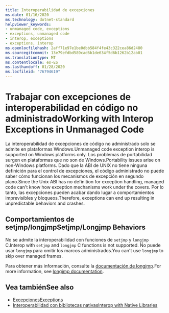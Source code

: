 ```yaml
---
title: Interoperabilidad de excepciones
ms.date: 01/16/2020
ms.technology: dotnet-standard
helpviewer_keywords:
- unmanaged code, exceptions
- exceptions, unmanaged code
- interop, exceptions
- exceptions, interop
ms.openlocfilehash: 2aff71e97e1be0dbb584f4fe43c322cea86d2480
ms.sourcegitcommit: 13e79efdbd589cad6b1de634f5d6b1262b12ab01
ms.translationtype: MT
ms.contentlocale: es-ES
ms.lasthandoff: 01/28/2020
ms.locfileid: "76794619"
---
```

# <a name="working-with-interop-exceptions-in-unmanaged-code"></a><span data-ttu-id="19597-102">Trabajar con excepciones de interoperabilidad en código no administrado</span><span class="sxs-lookup"><span data-stu-id="19597-102">Working with Interop Exceptions in Unmanaged Code</span></span>

<span data-ttu-id="19597-103">La interoperabilidad de excepciones de código no administrado solo se admite en plataformas Windows.</span><span class="sxs-lookup"><span data-stu-id="19597-103">Unmanaged code exception interop is supported on Windows platforms only.</span></span> <span data-ttu-id="19597-104">Los problemas de portabilidad surgen en plataformas que no son de Windows.</span><span class="sxs-lookup"><span data-stu-id="19597-104">Portability issues arise on non-Windows platforms.</span></span> <span data-ttu-id="19597-105">Dado que la ABI de UNIX no tiene ninguna definición para el control de excepciones, el código administrado no puede saber cómo funcionan los mecanismos de excepción en segundo plano.</span><span class="sxs-lookup"><span data-stu-id="19597-105">Since the Unix ABI has no definition for exception handling, managed code can't know how exception mechanisms work under the covers.</span></span> <span data-ttu-id="19597-106">Por lo tanto, las excepciones pueden acabar dando lugar a comportamientos imprevisibles y bloqueos.</span><span class="sxs-lookup"><span data-stu-id="19597-106">Therefore, exceptions can end up resulting in unpredictable behaviors and crashes.</span></span>

## <a name="setjmplongjmp-behaviors"></a><span data-ttu-id="19597-107">Comportamientos de setjmp/longjmp</span><span class="sxs-lookup"><span data-stu-id="19597-107">Setjmp/Longjmp Behaviors</span></span>

<span data-ttu-id="19597-108">No se admite la interoperabilidad con funciones de `setjmp` y `longjmp` C.</span><span class="sxs-lookup"><span data-stu-id="19597-108">Interop with `setjmp` and `longjmp` C functions is not supported.</span></span> <span data-ttu-id="19597-109">No puede usar `longjmp` para omitir los marcos administrados.</span><span class="sxs-lookup"><span data-stu-id="19597-109">You can't use `longjmp` to skip over managed frames.</span></span>

<span data-ttu-id="19597-110">Para obtener más información, consulte la [documentación de longjmp](https://docs.microsoft.com/cpp/c-runtime-library/reference/longjmp).</span><span class="sxs-lookup"><span data-stu-id="19597-110">For more information, see [longjmp documentation](https://docs.microsoft.com/cpp/c-runtime-library/reference/longjmp).</span></span>

## <a name="see-also"></a><span data-ttu-id="19597-111">Vea también</span><span class="sxs-lookup"><span data-stu-id="19597-111">See also</span></span>

- [<span data-ttu-id="19597-112">Excepciones</span><span class="sxs-lookup"><span data-stu-id="19597-112">Exceptions</span></span>](index.md)
- [<span data-ttu-id="19597-113">Interoperabilidad con bibliotecas nativas</span><span class="sxs-lookup"><span data-stu-id="19597-113">Interop with Native Libraries</span></span>](https://www.mono-project.com/docs/advanced/pinvoke/#runtime-exception-propagation)
